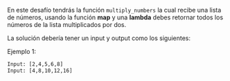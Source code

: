 En este desafío tendrás la función `multiply_numbers` la cual recibe una lista de números, usando la función **map** y una **lambda** debes retornar todos los números de la lista multiplicados por dos.

La solución debería tener un input y output como los siguientes:

Ejemplo 1:

```txt
Input: [2,4,5,6,8]
Input: [4,8,10,12,16]
```
